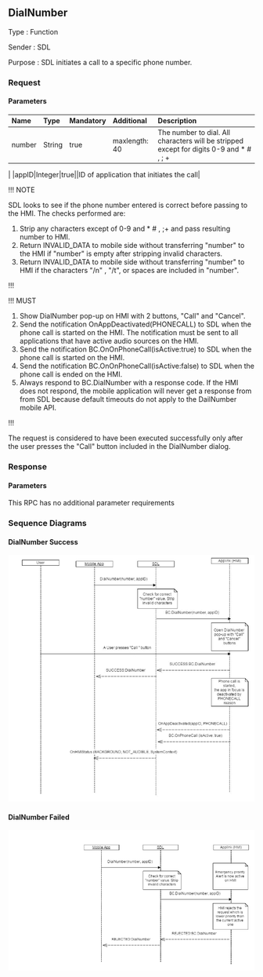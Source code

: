 ## DialNumber

Type
: Function

Sender
: SDL

Purpose
: SDL initiates a call to a specific phone number.

### Request

#### Parameters

|Name|Type|Mandatory|Additional|Description|
|:---|:---|:--------|:---------|:----------|
|number|String|true|maxlength: 40|The number to dial. All characters will be stripped except for digits 0-9 and * # , ; +
|
|appID|Integer|true||ID of application that initiates the call|

!!! NOTE

SDL looks to see if the phone number entered is correct before passing to the HMI. The checks performed are:

  1. Strip any characters except of 0-9 and * # , ;+ and pass resulting number to HMI.
  2. Return INVALID_DATA to mobile side without transferring "number" to the HMI if "number" is empty after stripping invalid characters.
  3. Return INVALID_DATA to mobile side without transferring "number" to HMI if the characters "/n" , "/t", or spaces are included in "number".

!!!

!!! MUST

  1. Show DialNumber pop-up on HMI with 2 buttons, "Call" and "Cancel".
  2. Send the notification OnAppDeactivated(PHONECALL) to SDL when the phone call is started on the HMI. The notification must be sent to all applications that have active audio sources on the HMI.
  3. Send the notification BC.OnOnPhoneCall(isActive:true) to SDL when the phone call is started on the HMI.
  3. Send the notification BC.OnOnPhoneCall(isActive:false) to SDL when the phone call is ended on the HMI.
  4. Always respond to BC.DialNumber with a response code. If the HMI does not respond, the mobile application will never get a response from from SDL because default timeouts do not apply to the DailNumber mobile API.

!!!

The request is considered to have been executed successfully only after the user presses the "Call" button included in the DialNumber dialog.

### Response

#### Parameters

This RPC has no additional parameter requirements

### Sequence Diagrams

#### DialNumber Success
![DialNumberSuccess](./assets/DialNumberSuccess.jpg)

#### DialNumber Failed
![DialNumberFailed](./assets/DialNumberFailed.png)
